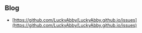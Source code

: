 ## Blog

- [https://github.com/LuckyAbby/LuckyAbby.github.io/issues](https://github.com/LuckyAbby/LuckyAbby.github.io/issues)
